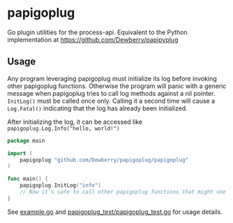 # papigoplug

Go plugin utilities for the process-api. Equivalent to the Python implementation at https://github.com/Dewberry/papipyplug

## Usage

Any program leveraging papigoplug must initialize its log before invoking other papigoplug functions.
Otherwise the program will panic with a generic message when papigoplug tries to call log methods against a nil pointer.
`InitLog()` must be called once only. Calling it a second time will cause a `Log.Fatal()` indicating that the log
has already been initialized.

After initializing the log, it can be accessed like `papigoplug.Log.Info("hello, world!")`

```go
package main

import (
    papigoplug "github.com/Dewberry/papigoplug/papigoplug"
)

func main() {
    papigoplug.InitLog("info")
    // Now it's safe to call other papigoplug functions that might use Log.
}
```

See [example.go](example.go) and [papigoplug_test/papigoplug_test.go](papigoplug_test/papigoplug_test.go) for usage details.
